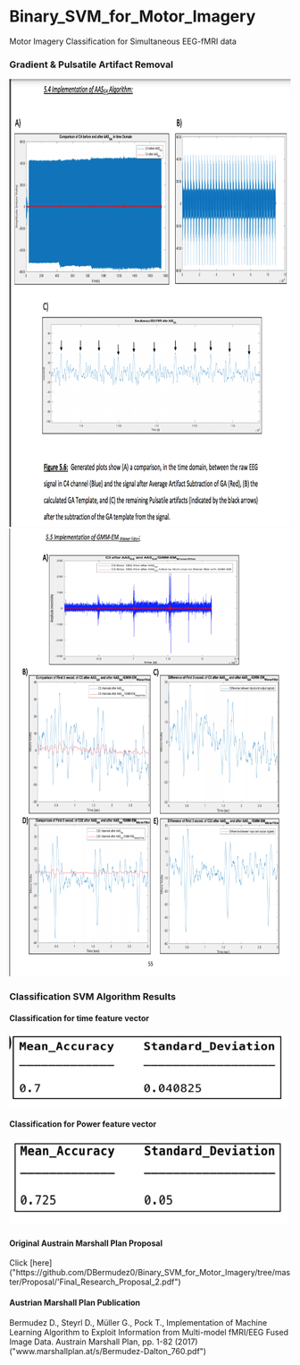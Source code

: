 # Binary_SVM_for_Motor_Imagery
Motor Imagery Classification for Simultaneous EEG-fMRI data

 <h3> Gradient & Pulsatile Artifact Removal </h3>
  <img src ="/Al/AAS_Algorithm.png" width="800" height="800" />
  <img src ="/Al/GMM_Algo.png" width="800" height="800" />



  <h3> Classification SVM Algorithm Results </h3>
  <h4> Classification for time feature vector </h4>
  <img src="/Al/time_feature.png" width="500"/> 
  <h4> Classification for Power feature vector </h4>
  <img src="/Al/power_feature.png" width="500"/>
  
  <h4> Original Austrain Marshall Plan Proposal </h4>
  Click [here]("https://github.com/DBermudez0/Binary_SVM_for_Motor_Imagery/tree/master/Proposal/'Final_Research_Proposal_2.pdf")
  
 <h4> Austrian Marshall Plan Publication </h4>
 Bermudez D., Steyrl D., Müller G., Pock T., Implementation of Machine Learning Algorithm to Exploit Information from Multi-model fMRI/EEG Fused Image Data. Austrain Marshall Plan, pp. 1-82 (2017)("www.marshallplan.at/s/Bermudez-Dalton_760.pdf")
